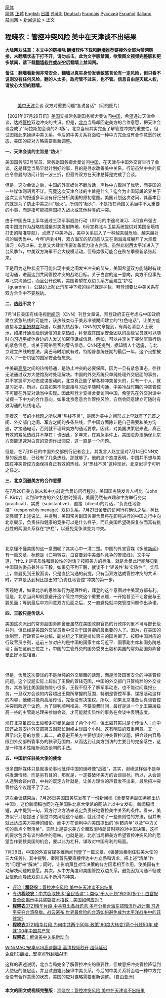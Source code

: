  <!-- 面包屑导航 --> <div class="breadcrumb"><!-- GTranslate: https://gtranslate.io/ -->  <div class="switcher notranslate">  <div class="selected">  <a href="#" onclick="return false;"> 简体</a>  </div>  <div class="option">  <a href="https://www.bannedbook.org" onclick="doGTranslate('zh-CN|zh-CN');jQuery('div.switcher div.selected a').html(jQuery(this).html());return false;" title="简体中文" class="nturl selected"> 简体</a>  <a href="https://www.bannedbook.org/zh-tw/" onclick="doGTranslate('zh-CN|zh-TW');jQuery('div.switcher div.selected a').html(jQuery(this).html());return false;" title="繁體中文" class="nturl"> 正體</a>  <a href="https://www.bannedbook.org/en/" onclick="doGTranslate('zh-CN|en');jQuery('div.switcher div.selected a').html(jQuery(this).html());return false;" title="English" class="nturl"> English</a>  <a href="https://www.bannedbook.org/ja/" onclick="doGTranslate('zh-CN|ja');jQuery('div.switcher div.selected a').html(jQuery(this).html());return false;" title="日本語" class="nturl"> 日語</a>  <a href="https://www.bannedbook.org/ko/" onclick="doGTranslate('zh-CN|ko');jQuery('div.switcher div.selected a').html(jQuery(this).html());return false;" title="한국어" class="nturl"> 한국어</a>  <a href="https://www.bannedbook.org/de/" onclick="doGTranslate('zh-CN|de');jQuery('div.switcher div.selected a').html(jQuery(this).html());return false;" title="Deutsch" class="nturl"> Deutsch</a>  <a href="https://www.bannedbook.org/fr/" onclick="doGTranslate('zh-CN|fr');jQuery('div.switcher div.selected a').html(jQuery(this).html());return false;" title="Français" class="nturl"> Français</a>  <a href="https://www.bannedbook.org/ru/" onclick="doGTranslate('zh-CN|ru');jQuery('div.switcher div.selected a').html(jQuery(this).html());return false;" title="Русский" class="nturl"> Русский</a>  <a href="https://www.bannedbook.org/es/" onclick="doGTranslate('zh-CN|es');jQuery('div.switcher div.selected a').html(jQuery(this).html());return false;" title="Español" class="nturl"> Español</a>  <a href="https://www.bannedbook.org/it/" onclick="doGTranslate('zh-CN|it');jQuery('div.switcher div.selected a').html(jQuery(this).html());return false;" title="Italiano" class="nturl"> Italiano</a>  </div>  </div>      <div class='breadcrumb-sub'><!-- Breadcrumb NavXT 6.3.0 --> <a href="https://www.bannedbook.org/" class="home">禁闻网</a> &gt; <a href="https://www.bannedbook.org/bnews/comments/" class="category">新闻评论</a> &gt; 正文</div></div><h2>程晓农：管控冲突风险 美中在天津谈不出结果</h2> <p class="notice"><b>大陆网友注意：本文中的链接除 <a href="https://github.com/bannedbook/fanqiang" >翻墙</a>软件下载和<a href="https://github.com/killgcd/justmysocks/blob/master/README.md">翻墙推荐</a>链接外全部为禁网链接，未翻墙状态下打不开，请勿点击。此为文字版禁闻，欲看图文视频完整版和更多禁闻，请下载<a href="https://github.com/bannedbook/fanqiang">翻墙软件或APP</a>后翻墙上禁闻网。</p><p>备注：翻墙看新闻非常安全，翻墙以真实身份发表敏感言论有一定风险，但只看不说则没有任何风险，翻的人太多，政府管不过来，也不管。信息自由是天赋人权，请放心大胆的翻墙。</b></p>  <div class="entry"> <br /> <figure><a href="https://i2.wp.com/upload-images-bucket-v64rleca837do.s3.eu-west-1.amazonaws.com/wp-content/uploads/2021/07/26221602/E7QUftyWQAYiakR.jpeg?fit=750%2C500&#038;ssl=1" data-caption="美中天津会谈  双方对重要问题“各说各话”（网络图片）"></a><figcaption class="wp-caption-text"><a href="https://www.bannedbook.org/bnews/tag/%e7%be%8e%e4%b8%ad/" class="st_tag internal_tag" rel="tag" title="标签 美中 下的日志">美中</a><a href="https://www.bannedbook.org/bnews/tag/%e5%a4%a9%e6%b4%a5/" class="st_tag internal_tag" rel="tag" title="标签 天津 下的日志">天津</a>会谈  双方对重要问题“各说各话”（网络图片）</figcaption></figure> <p>【2021年07月29日讯】<a href="https://www.bannedbook.org/bnews/tag/%e7%be%8e%e5%9b%bd/" class="st_tag internal_tag" rel="tag" title="标签 美国 下的日志">美国</a>安排常务副国务卿舍曼访问<span class='wp_keywordlink_affiliate'><a href="https://www.bannedbook.org/" title="中国" target="_blank">中国</a></span>，希望通过天津会谈，达成<a href="https://www.bannedbook.org/bnews/tag/%E7%AE%A1%E6%8E%A7/" class="st_tag internal_tag" rel="tag" title="标签 管控 下的日志">管控</a>双边冲突的共识。但是，<a href="https://www.bannedbook.org/bnews/tag/%e5%8c%97%e4%ba%ac/" class="st_tag internal_tag" rel="tag" title="标签 北京 下的日志">北京</a>当局却回避美方的合作意愿，把天津会谈变成了“阿拉斯加会谈的2.0版”。北京当局其实完全了解管控冲突的重要性，但试图籍此来操纵中美关系。今后的中美关系将面临一种中方完全没有合作意愿的状态，美国的应对方略需要重新调整。</p> <p><strong>一、天津会谈的主旨是“防火”</strong></p> <p>美国国务院2号官员、常务副国务卿舍曼访问<a href="https://www.bannedbook.org/bnews/tag/%E4%B8%AD%E5%9B%BD/" class="st_tag internal_tag" rel="tag" title="标签 中国 下的日志">中国</a>，在天津与中国外交官举行了会谈。这是拜登当局早就计划好的事，目的是寻求改善美中关系。行前虽然中共的反应令舍曼的访问计划一波三折，但最终双方在天津总算是完成了会谈。</p> <p>但是，这次会谈之后，中国的外宣媒体不断放话，声称中方取得了优势，而美国的一些媒体则语焉不详。究竟这次天津会谈的主旨是什么？迄今为止国际舆论界关于这次会谈的报道多半没有仔细分析美国的原初意图。美国计划这次访问，其基本目的就是为了防止中美之间“起火”。所谓的“起火”，不是指在两国关系当中不太重要的小事，而是指可能把两国拖入战火或其他种类的冲突。</p> <p>由于中国去年上半年通过三项军事威胁行动（即1月的中途岛演习、3月宣布强占南中国海作为战略核潜艇对美发射阵地、6月宣称北斗卫星系统提供对美国全境核打击的精准导航），点燃了中美冷战，美中关系进入了一种越来越危险、越来越对抗的局势当中。今年1月到4月，双方海军的航母舰队又在南海海域展开了大规模演习；6月以来，北京又大肆宣传要准备武力攻占台湾。虽然此刻西太平洋进入了台风季节，中美双方海军不会大规模活动，但局势很可能会在秋冬季重新紧张起来。</p> <p>正是因为这种状况下可能出现中美之间发生冲突的苗头，美国希望双方能随时有效地沟通，进而达到共同管控冲突的战略目标。关于白宫的这一意向，美方不但事先与北京沟通过，而且公开说明，美国希望在双边关系方面建立“护栏（guardrail）。公路边上防止汽车冲下坡的栏杆就是护栏，拜登想要让中美关系在双方合作中不要脱轨。</p>  <p><strong>二、<a href="https://www.bannedbook.org/bnews/tag/%E7%83%AD%E7%BA%BF/" class="st_tag internal_tag" rel="tag" title="标签 热线 下的日志">热线</a>不灵？</strong></p> <p>7月14日美国有线电视<span class='wp_keywordlink_affiliate'><a href="https://www.bannedbook.org/" title="新闻网">新闻网</a></span>（CNN）刊登文章说，拜登政府正在考虑与中国政府建立紧急热线的可能性，该热线类似于美苏冷战期间建立的“红色电话”，让美方能直接与<span class='wp_keywordlink'><a href="https://www.bannedbook.org/forum2/topic1172.html" title="克里姆林宫秘史——斯大林情妇的回忆" target="_blank">克里姆林宫</a></span>沟通，以避免核战争。CNN的文章提到，有两名消息人士表示，如果开通高级别通信的北京热线，拜登或其国家安全团队的高级官员就可以随时向<a href="https://www.bannedbook.org/bnews/tag/%e4%b9%a0%e8%bf%91%e5%b9%b3/" class="st_tag internal_tag" rel="tag" title="标签 习近平 下的日志">习近平</a>或他身边的人发送加密电话或信息。例如，可以共享关于突然军事行动的紧急信息，或关于网络黑客的警告信息。CNN还提到，据知情人士透露，与北京建立热线的想法，奥巴马时期就有过，特朗普总统任期的最后一年，这个设想被列入了一份机密的国家安全备忘录。</p> <p>中美最<span class='wp_keywordlink_affiliate'><a href="https://www.bannedbook.org/bnews/ccpdope/" title="中共高层内幕" target="_blank">高层</a></span>之间的热线畅通，是防止冲突的必要保障，因为一旦有紧急事态，往往无法通过双方大使馆及时处理解决。中国的外交系统只单纯处理外交层面的事务，并不掌握军方动态或谍报动向，北京真正能了解各种冲突苗头的，只有一个人，就是习近平。所以，白宫如果不能直接与习近平随时沟通，中美冷战时期的冲突管控不可能在外交对话当中实现。因此拜登才安排舍曼访问中国，希望先在外交对话中试探一下中方的合作意向。如果北京愿意合作管控风险，自然会同意建立可随时有效沟通的热线电话。</p> <p>笔者这一节的小标题之所以用“热线不灵”，是因为美中之间形式上早就有了元首之间、外交部门之间、军方之间的多条热线，但中国方面除非是自己需要和美方沟通，才接通电话，否则就不理睬美方的通话要求。因此，对美国决策层来说，真正有效的紧急热线并不存在；也因此，多年来，在紧急事件上，美国没办法确保北京方面能迅速对白宫的查询作出回应，这一直是一个问题。</p> <p>但是，在7月15日的中国外交部例行记者会上，其发言人赵立坚对7月14日CNN文章的反应是，已经有了几条热线，那就够了。他的这个态度表明，中国并不想与美国在冲突管控方面保持真正有效的热线，对“热线不灵”这种现状，北京似乎宁可听之任之。</p> <p><strong>三、北京回避美方的合作意愿</strong></p>  <p>在7月20日美方尚未和中方敲定舍曼访问行程时，美国国务院发言人柯比（John F. Kirby）谈到和中方的外交接触时强调，美国仍然有兴趣和中方举行务实(practical）、实质（substantive）、直接（direct)的对话，“负责任地管控”（responsibly manage）双边关系。7月21日舍曼的访问行程确认之后，柯比又强调了上述说法，并提到，美国常务副国务卿舍曼将在即将进行的中国之行中向北京展示，负责任和健康的竞争可以是什么样子，而且美国希望确保复杂而富有挑战性的两国关系存在“护栏”，以避免竞争演变为冲突。</p> <p>&nbsp;</p> <p>北京懂不懂美国的这一意图呢？其实心中一清二楚。中国的外宣官媒《多维<span class='wp_keywordlink_affiliate'><a href="https://www.bannedbook.org/" title="新闻">新闻</a></span>》有一篇文章，标题是《口吻转变，白宫要划中美激烈竞争的警戒线》，文中写道，“什么才是实质性和建设性的对话？按照美方的标准，就是舍曼此行能够见到中国国务委员兼外长王毅。如果见不到王毅，就谈不上‘建设性’和‘实质性’”。实际上，舍曼见到王毅面谈，只是直接沟通的前提，只有当双方达成管控冲突的共识时，才算是达到柯比提出的“负责任地管控”冲突的第一步。</p> <p>客观地讲，如果北京的思维和行为是理性的，拜登的这个意图对中美双方都有利。但是，北京当局却刻意避开这个管控冲突这个重要议题，一开始甚至不让舍曼与王毅见面；等到最后中方同意双方见面之后，又一直避免就冲突管控问题作出承诺。</p> <p><strong>四、王毅只是传话人</strong></p> <p>美国这次派出的常务副国务卿舍曼虽然在美国政府官员的行政序列里不可与部长级并列，但已经是美国外交官员当中仅次于国务卿的最重要的人了。因为，在美国的体制里，行政官员中总统、副总统之下就是排位第三的国务卿了。按照中国对应的行政官员序列，这前三位对应的是中国的国家主席习近平、国家副主席和国务院总理；而在这前三位之下，中国的主管外交的国务委员王毅和美国的常务副国务卿舍曼正好地位相当。</p>  <p>&nbsp;</p> <p>但是，舍曼这次要谈的不是单纯的外交层面的话题，而是涉及国家安全的冲突管控问题。这个议题实际上超出了王毅的管辖范围，中国的外交部门只管纯粹的外交业务，其权限比美国国务院小很多，王毅不但不了解军事动态，也不能过问谍报业务，一旦双方会谈的内容超出王毅所掌握的范围，特别是管控军事、谍报活动这样的内容，他便只能向高层传话，完全没有决策权。所以，如果北京准备认真谈管控冲突风险这个议题，为了谈判顺利推进，不要浪费时间，最好是派一个比王毅层级高一些的主管副总理来参加会谈，才可能就实质性的事务在会谈中表明态度。</p> <p>现在北京虽然让王毅和谢尔曼见面谈了两个小时，但王毅其实只是个传话人；而中国还故意安排外交部第五副部长谢峰主谈四个小时。这有明显的双重用意。其一，展示出刻意的怠慢；其二，故意避开美方主要想谈的冲突管控议题，把会谈内容局限到外交部所管事务的狭窄范围内，从而达到让美方到访的主要目的完全落空，这是一种技术性阻断双边谈判的手法。</p> <p><strong>五、中国新任驻美大使的使命</strong></p> <p>很多国际媒体只是就事论事地批评中国的谢峰像“战狼”，其实，谢峰这样做不是单纯发泄情绪，而是另有目的，那就是，一定要破坏美方的会谈目标。所以，从会谈人选到会谈内容，中共的既定方针就是，让美方理性的声音发不出来，最后把冲突管控这个议题不了了之。</p> <p>这次会谈结束后，7月26日美国国务院发布了一份新闻稿《舍曼常务副国务卿出访中国》，这份新闻稿也同时在美国驻北京大使馆的网站上以中文发布。新闻稿很短，其中提到一句，双方讨论方法来设定负责任地管控美中关系的条件。看来，美方似乎只是提出了管控冲突风险这个话题，就此讨论了一些原则性的方法，但并未就此达成美方期待的结论。而中方在谈判中向美国提出的“纠错清单”以及“中方关切的重点个案清单”，实际上是要求美方全面取消特朗普时期的对中国决策，这样的要求包含有谈判条件的意味。也就是说，北京当局把美方希望管控冲突风险的愿望当作要挟美国的机会，要以此为杠杆，谋取对中国有利的局面。</p>  <p>7月28日，中国的外宣官媒多维新闻刊登了一篇文章，《强硬派秦刚任驻美大使的三大任务》，其中提到，秦刚首先要直接传达中方立场和诉求，把上述“清单”作为“问题”来“解决”；同时，让影响拜登对华决策的各方因素相互作用，使美国有主动解决问题的意愿。其次，从中方角度和美国管控双边关系，避免因为沟通不畅或互信低而导致双边关系不断滑向冲突。</p> <ul class='op-related-articles' title='相关阅读'> <li><a href='https://www.bannedbook.org/bnews/ssgc/20210729/1596125.html' target='_blank'>评论 | <b>程晓农</b>：管控冲突风险 美中在天津谈不出结果</a></li> <li><a href='https://www.bannedbook.org/bnews/comments/20210728/1595486.html' target='_blank'>专访<b>程晓农</b>：中共窃取技术“全民皆盗”；类似“千人计划”有200多个！白宫报告全面揭示中共盗窃技术招数；美国如何应对？</a></li> <li><a href='https://www.bannedbook.org/bnews/bannedvideo/20210726/1594284.html' target='_blank'><b>程晓农</b>0721精华片段  中共释出备战讯息 多年分析台海东部暗流作战计画 习近平誓夺台湾祭旗。战云密布 世界最危险的台湾如何避免成为太平洋战争中的菲律宾?</a></li> <li><a href='https://www.bannedbook.org/bnews/bannedvideo/20210726/1594283.html' target='_blank'><b>程晓农</b>0721精华片段 为何中共两个50年 政策180度大转变?两个分歧50年 成就100年中国共产党</a></li> <li><a href='https://www.bannedbook.org/bnews/ssgc/20210723/1592867.html' target='_blank'><b>程晓农</b>：解读美中关系新动向</a></li> </ul> <p class="texttj"> <a href="https://github.com/bannedbook/fanqiang/wiki/V2ray%E6%9C%BA%E5%9C%BA" target="_blank">WIN/MAC/安卓/iOS高速翻墙:高清视频秒开,超低延迟</a><br/> <a href="https://github.com/bannedbook/fanqiang/wiki/%E7%A6%81%E9%97%BB%E7%BD%91%E5%AE%89%E5%8D%93%E7%BF%BB%E5%A2%99%E6%96%B0%E9%97%BBAPP" target="_blank">免费PC翻墙、安卓VPN翻墙APP</a></p><p>这样的表述说明，北京当局完全了解管控冲突的重要性，但故意把冲突管控降低到大使级的低层面，并且试图籍此操纵中美关系。今后的中美关系将面临一种中方完全没有合作意愿的状态，美国的应对谋略需要重新调整。（自由亚洲）</p><a name='sharetosocial'></a>  <div style="margin-bottom:5px;padding-bottom:5px;clear:both"> <div id="archive-pix-1" class="banner-ads"> <!-- AuctionX Display platform tag START --> <div id="26318x728x90x621x_ADSLOT2" clicktrack="%%CLICK_URL_ESC%%"></div> <!-- AuctionX Display platform tag END --> </div> <div id="archive-pix-2" class="banner-ads"> <!-- AuctionX Display platform tag START --> <div id="26315x300x250x621x_ADSLOT2" clicktrack="%%CLICK_URL_ESC%%"></div> <!-- AuctionX Display platform tag END --> </div> </div>  <div id="archive-pix-1" class="banner-ads"> <!-- AuctionX Display platform tag START --> <div id="26318x728x90x621x_ADSLOT3" clicktrack="%%CLICK_URL_ESC%%"></div> <!-- AuctionX Display platform tag END --> </div> <div><b>本文的图文或视频完整版</b>：<a href='https://www.bannedbook.org/bnews/comments/20210730/1596628.html'>程晓农：管控冲突风险 美中在天津谈不出结果</a></div>  </div><!--END ENTRY--> 